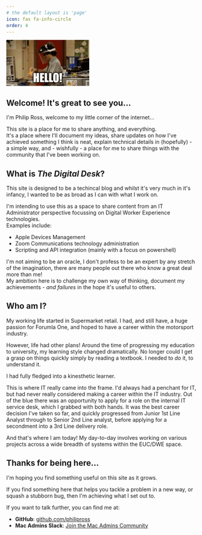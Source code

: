 ```yaml
---
# the default layout is 'page'
icon: fas fa-info-circle
order: 4
---
```

![IT Crowd GIF saying hello](/assets/img/aboutImages/moss-moss-it-crowd.gif)


## **Welcome! It's great to see you...**

I'm Philip Ross, welcome to my little corner of the internet...

This site is a place for me to share anything, and everything.<br>
It's a place where I'll document my ideas, share updates on how I've achieved something I think is neat, explain technical details in (hopefully) - a simple way, and - wishfully - a place for me to share things with the community that I've been working on.


## **What is _The Digital Desk_?**

This site is designed to be a techincal blog and whilst it's very much in it's infancy, I wanted to be as broad as I can with what I work on.

I'm intending to use this as a space to share content from an IT Administrator perspective focussing on Digital Worker Experience technologies.<br>
Examples include:
- Apple Devices Management
- Zoom Communications technology administration
- Scripting and API integration (mainly with a focus on powershell)

I'm not aiming to be an oracle, I don't profess to be an expert by any stretch of the imagination, there are many people out there who know a great deal more than me!<br>
My ambition here is to challenge my own way of thinking, document my achievements - _and failures_ in the hope it's useful to others.

## **Who am I?**

My working life started in Supermarket retail. I had, and still have, a huge passion for Forumla One, and hoped to have a career within the motorsport industry.

However, life had other plans! Around the time of progressing my education to university, my learning style changed dramatically. No longer could I get a grasp on things quickly simply by reading a textbook. I needed to _do_ it, to understand it.

I had fully fledged into a kinesthetic learner.

This is where IT really came into the frame. I'd always had a penchant for IT, but had never really considered making a career within the IT industry. Out of the blue there was an opportunity to apply for a role on the internal IT service desk, which I grabbed with both hands. It was the best career decision I've taken so far, and quickly progressed from Junior 1st Line Analyst through to Senior 2nd Line analyst, before applying for a secondment into a 3rd Line delivery role.

And that's where I am today! My day-to-day involves working on various projects across a wide breadth of systems within the EUC/DWE space.

## **Thanks for being here...**

I'm hoping you find something useful on this site as it grows.

If you find something here that helps you tackle a problem in a new way, or squash a stubborn bug, then I'm achieving what I set out to.

If you want to talk further, you can find me at:
- **GitHub**: [github.com/philipross](https://github.com/philipross)
- **Mac Admins Slack**: [Join the Mac Admins Community](https://www.macadmins.org/)

